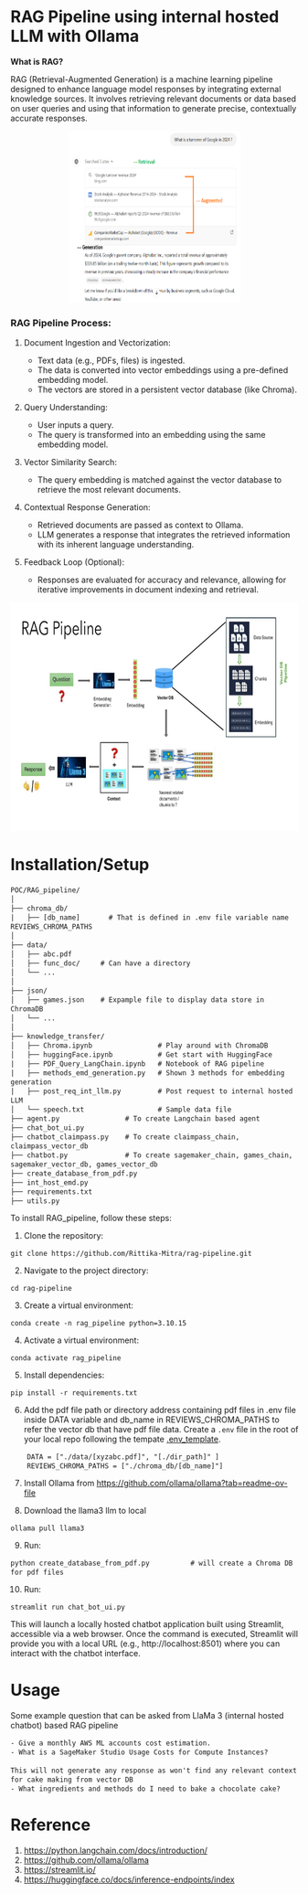 # RAG Pipeline using internal hosted LLM with Ollama

**What is RAG?**

RAG (Retrieval-Augmented Generation) is a machine learning pipeline designed to enhance language model responses by integrating external knowledge sources. It involves retrieving relevant documents or data based on user queries and using that information to generate precise, contextually accurate responses.

<div style="text-align: center;">   
    <img src="./project_images/chatgpt_rag.PNG" alt="RAG in ChatGPT" width="300" height="300"/>
</div>

### RAG Pipeline Process:

1. Document Ingestion and Vectorization:

   - Text data (e.g., PDFs, files) is ingested.
   - The data is converted into vector embeddings using a pre-defined embedding model.
   - The vectors are stored in a persistent vector database (like Chroma).
2. Query Understanding:

   - User inputs a query.
   - The query is transformed into an embedding using the same embedding model.
3. Vector Similarity Search:

   - The query embedding is matched against the vector database to retrieve the most relevant documents.
4. Contextual Response Generation:

   - Retrieved documents are passed as context to Ollama.
   - LLM generates a response that integrates the retrieved information with its inherent language understanding.
5. Feedback Loop (Optional):

   - Responses are evaluated for accuracy and relevance, allowing for iterative improvements in document indexing and retrieval.

<div style="text-align: center;">   
    <img src="./project_images/rag_pipeline.jpg" alt="RAG Pipeline" width="600" height="400"/>
</div>

# Installation/Setup

```plaintext
POC/RAG_pipeline/
│
├── chroma_db/
|   ├── [db_name]       # That is defined in .env file variable name REVIEWS_CHROMA_PATHS
│
├── data/
│   ├── abc.pdf
│   ├── func_doc/     # Can have a directory 
│   └── ...
│
├── json/
│   ├── games.json    # Expample file to display data store in ChromaDB
│   └── ...
│
├── knowledge_transfer/
│   ├── Chroma.ipynb                # Play around with ChromaDB
│   ├── huggingFace.ipynb           # Get start with HuggingFace
|   ├── PDF_Query_LangChain.ipynb   # Notebook of RAG pipeline
|   ├── methods_emd_generation.py   # Shown 3 methods for embedding generation
|   ├── post_req_int_llm.py         # Post request to internal hosted LLM
│   └── speech.txt                  # Sample data file
├── agent.py                # To create Langchain based agent
├── chat_bot_ui.py
├── chatbot_claimpass.py    # To create claimpass_chain, claimpass_vector_db
├── chatbot.py              # To create sagemaker_chain, games_chain, sagemaker_vector_db, games_vector_db
├── create_database_from_pdf.py
├── int_host_emd.py
├── requirements.txt
├── utils.py
```

To install RAG_pipeline, follow these steps:

1. Clone the repository:

```
git clone https://github.com/Rittika-Mitra/rag-pipeline.git
```

2. Navigate to the project directory:

```
cd rag-pipeline
```

3. Create a virtual environment:

```
conda create -n rag_pipeline python=3.10.15
```

4. Activate a virtual environment:

```
conda activate rag_pipeline
```

5. Install dependencies:

```
pip install -r requirements.txt
```

6. Add the pdf file path or directory address containing pdf files in .env file inside DATA variable 
   and db_name in REVIEWS_CHROMA_PATHS to refer the vector db that have pdf file data.
   Create a `.env` file in the root of your local repo following the tempate [.env_template](./.env_template).

```plaintext
    DATA = ["./data/[xyzabc.pdf]", "[./dir_path]" ]
    REVIEWS_CHROMA_PATHS = ["./chroma_db/[db_name]"]
```

7. Install Ollama from https://github.com/ollama/ollama?tab=readme-ov-file


8. Download the llama3 llm to local

```commandline
ollama pull llama3
```
9. Run:

```
python create_database_from_pdf.py          # will create a Chroma DB for pdf files
```

10. Run:

```
streamlit run chat_bot_ui.py
```

This will launch a locally hosted chatbot application built using Streamlit, accessible via a web browser. Once the command is executed, Streamlit will provide you with a local URL (e.g., http://localhost:8501) where you can interact with the chatbot interface.

# Usage

Some example question that can be asked from LlaMa 3 (internal hosted chatbot) based RAG pipeline

    - Give a monthly AWS ML accounts cost estimation.
    - What is a SageMaker Studio Usage Costs for Compute Instances?

    This will not generate any response as won't find any relevant context for cake making from vector DB
    - What ingredients and methods do I need to bake a chocolate cake?

# Reference

1. https://python.langchain.com/docs/introduction/
2. https://github.com/ollama/ollama
3. https://streamlit.io/
4. https://huggingface.co/docs/inference-endpoints/index
